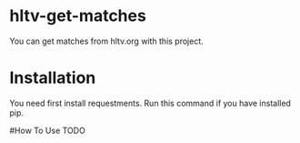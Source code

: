 # hltv-get-matches
You can get matches from hltv.org with this project.

# Installation
You need first install requestments. Run this command if you have installed pip.


#How To Use
TODO
